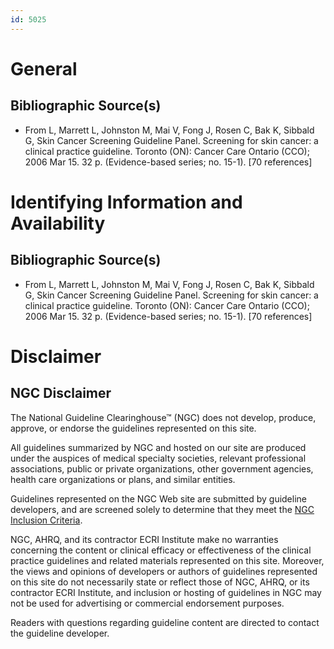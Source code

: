 ```yaml
---
id: 5025
---
```


# General

## Bibliographic Source(s)

- From L, Marrett L, Johnston M, Mai V, Fong J, Rosen C, Bak K, Sibbald G, Skin Cancer Screening Guideline Panel. Screening for skin cancer: a clinical practice guideline. Toronto (ON): Cancer Care Ontario (CCO); 2006 Mar 15. 32 p. (Evidence-based series; no. 15-1). [70 references]

# Identifying Information and Availability

## Bibliographic Source(s)

- From L, Marrett L, Johnston M, Mai V, Fong J, Rosen C, Bak K, Sibbald G, Skin Cancer Screening Guideline Panel. Screening for skin cancer: a clinical practice guideline. Toronto (ON): Cancer Care Ontario (CCO); 2006 Mar 15. 32 p. (Evidence-based series; no. 15-1). [70 references]

# Disclaimer

## NGC Disclaimer

The National Guideline Clearinghouse™ (NGC) does not develop, produce, approve, or endorse the guidelines represented on this site.

All guidelines summarized by NGC and hosted on our site are produced under the auspices of medical specialty societies, relevant professional associations, public or private organizations, other government agencies, health care organizations or plans, and similar entities.

Guidelines represented on the NGC Web site are submitted by guideline developers, and are screened solely to determine that they meet the [NGC Inclusion Criteria](/help-and-about/summaries/inclusion-criteria).

NGC, AHRQ, and its contractor ECRI Institute make no warranties concerning the content or clinical efficacy or effectiveness of the clinical practice guidelines and related materials represented on this site. Moreover, the views and opinions of developers or authors of guidelines represented on this site do not necessarily state or reflect those of NGC, AHRQ, or its contractor ECRI Institute, and inclusion or hosting of guidelines in NGC may not be used for advertising or commercial endorsement purposes.

Readers with questions regarding guideline content are directed to contact the guideline developer.

